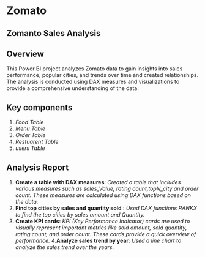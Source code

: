 # Zomato

## Zomanto Sales Analysis

## Overview

This Power BI project analyzes Zomato data to gain insights into sales performance, popular cities, and trends over time and created relationships.
The analysis is conducted using DAX measures and visualizations to provide a comprehensive understanding of the data.

## Key components
1. *Food Table*
2. *Menu Table*
3. *Order Table*
4. *Restuarent Table*
5. *users Table*

## Analysis Report
1. **Create a table with DAX measures**: *Created a table that includes various measures such as sales_Value, rating count,topN_city and order count.
   These measures are calculated using DAX functions based on the data.*
2. **Find top cities by sales and quantity sold** : *Used DAX functions RANKX to find the top cities by sales amount and Quantity.*
3. **Create KPI cards**: *KPI (Key Performance Indicator) cards are used to visually represent important metrics
   like sold amount, sold quantity, rating count, and order count. These cards provide a quick overview of performance.*
4.**Analyze sales trend by year**: *Used a line chart to analyze the sales trend over the years.*
